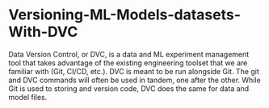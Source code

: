 # Versioning-ML-Models-datasets-With-DVC

Data Version Control, or DVC, is a data and ML experiment management tool that takes advantage of the existing engineering toolset that we are familiar with (Git, CI/CD, etc.). DVC is meant to be run alongside Git. The git and DVC commands will often be used in tandem, one after the other. While Git is used to storing and version code, DVC does the same for data and model files.
